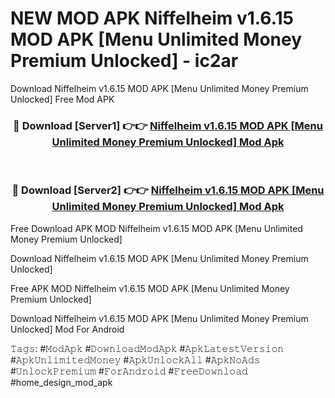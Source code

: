 # NEW MOD APK Niffelheim v1.6.15 MOD APK [Menu Unlimited Money Premium Unlocked] - ic2ar
Download Niffelheim v1.6.15 MOD APK [Menu Unlimited Money Premium Unlocked] Free Mod APK

<div align="center">
<h3>🔴 Download [Server1] 👉👉 <a href="https://apk-comot.site?title=Niffelheim_v1.6.15_MOD_APK_[Menu_Unlimited_Money_Premium_Unlocked]">Niffelheim v1.6.15 MOD APK [Menu Unlimited Money Premium Unlocked] Mod Apk</a></h3><br>

<h3>🔴 Download [Server2] 👉👉 <a href="https://apk-comot.site?title=Niffelheim_v1.6.15_MOD_APK_[Menu_Unlimited_Money_Premium_Unlocked]">Niffelheim v1.6.15 MOD APK [Menu Unlimited Money Premium Unlocked] Mod Apk</a></h3>
</div>


Free Download APK MOD Niffelheim v1.6.15 MOD APK [Menu Unlimited Money Premium Unlocked]

Download Niffelheim v1.6.15 MOD APK [Menu Unlimited Money Premium Unlocked] 

Free APK MOD Niffelheim v1.6.15 MOD APK [Menu Unlimited Money Premium Unlocked] 

Download Niffelheim v1.6.15 MOD APK [Menu Unlimited Money Premium Unlocked] Mod For Android

𝚃𝚊𝚐𝚜: #𝙼𝚘𝚍𝙰𝚙𝚔 #𝙳𝚘𝚠𝚗𝚕𝚘𝚊𝚍𝙼𝚘𝚍𝙰𝚙𝚔 #𝙰𝚙𝚔𝙻𝚊𝚝𝚎𝚜𝚝𝚅𝚎𝚛𝚜𝚒𝚘𝚗 #𝙰𝚙𝚔𝚄𝚗𝚕𝚒𝚖𝚒𝚝𝚎𝚍𝙼𝚘𝚗𝚎𝚢 #𝙰𝚙𝚔𝚄𝚗𝚕𝚘𝚌𝚔𝙰𝚕𝚕 #𝙰𝚙𝚔𝙽𝚘𝙰𝚍𝚜 #𝚄𝚗𝚕𝚘𝚌𝚔𝙿𝚛𝚎𝚖𝚒𝚞𝚖 #𝙵𝚘𝚛𝙰𝚗𝚍𝚛𝚘𝚒𝚍 #𝙵𝚛𝚎𝚎𝙳𝚘𝚠𝚗𝚕𝚘𝚊𝚍 #home_design_mod_apk